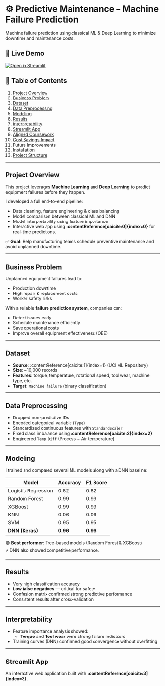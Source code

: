 # ⚙️ Predictive Maintenance – Machine Failure Prediction

Machine failure prediction using classical ML & Deep Learning to minimize downtime and maintenance costs.

## 🚀 Live Demo
[![Open in Streamlit](https://static.streamlit.io/badges/streamlit_badge_black_white.svg)](https://predictive-maintenance-dh9qkfibvu76tfgm2asn2y.streamlit.app/)

## 📑 Table of Contents
1. [Project Overview](#project-overview)  
2. [Business Problem](#business-problem)  
3. [Dataset](#dataset)  
4. [Data Preprocessing](#data-preprocessing)  
5. [Modeling](#modeling)  
6. [Results](#results)  
7. [Interpretability](#interpretability)  
8. [Streamlit App](#streamlit-app)  
9. [Aligned Coursework](#aligned-coursework)  
10. [Cost Savings Impact](#cost-savings-impact)  
11. [Future Improvements](#future-improvements)  
12. [Installation](#installation)  
13. [Project Structure](#project-structure)

---

## Project Overview
This project leverages **Machine Learning** and **Deep Learning** to predict equipment failures before they happen.  

I developed a full end-to-end pipeline:
- Data cleaning, feature engineering & class balancing  
- Model comparison between classical ML and DNN  
- Model interpretability using feature importance  
- Interactive web app using **:contentReference[oaicite:0]{index=0}** for real-time predictions.

✅ **Goal**: Help manufacturing teams schedule preventive maintenance and avoid unplanned downtime.

---

## Business Problem
Unplanned equipment failures lead to:
- Production downtime  
- High repair & replacement costs  
- Worker safety risks  

With a reliable **failure prediction system**, companies can:
- Detect issues early  
- Schedule maintenance efficiently  
- Save operational costs  
- Improve overall equipment effectiveness (OEE)

---

## Dataset
- **Source**: :contentReference[oaicite:1]{index=1} (UCI ML Repository)  
- **Size**: ~10,000 records  
- **Features**: torque, temperature, rotational speed, tool wear, machine type, etc.  
- **Target**: `Machine failure` (binary classification)

---

## Data Preprocessing
- Dropped non-predictive IDs  
- Encoded categorical variable (`Type`)  
- Standardized continuous features with `StandardScaler`  
- Fixed class imbalance using **:contentReference[oaicite:2]{index=2}**  
- Engineered `Temp Diff` (Process − Air temperature)

---

## Modeling
I trained and compared several ML models along with a DNN baseline:

| Model                  | Accuracy | F1 Score |
|--------------------------|----------|----------|
| Logistic Regression      | 0.82     | 0.82     |
| Random Forest            | 0.99     | 0.99     |
| XGBoost                  | 0.99     | 0.99     |
| KNN                      | 0.96     | 0.96     |
| SVM                      | 0.95     | 0.95     |
| **DNN (Keras)**          | **0.96** | **0.96** |

🟢 **Best performer**: Tree-based models (Random Forest & XGBoost)  
⚡ DNN also showed competitive performance.

---

## Results
- Very high classification accuracy  
- **Low false negatives** — critical for safety  
- Confusion matrix confirmed strong predictive performance  
- Consistent results after cross-validation

---

## Interpretability
- Feature importance analysis showed:
  - **Torque** and **Tool wear** were strong failure indicators  
- Training curves (DNN) confirmed good convergence without overfitting

---

## Streamlit App
An interactive web application built with **:contentReference[oaicite:3]{index=3}**.  


